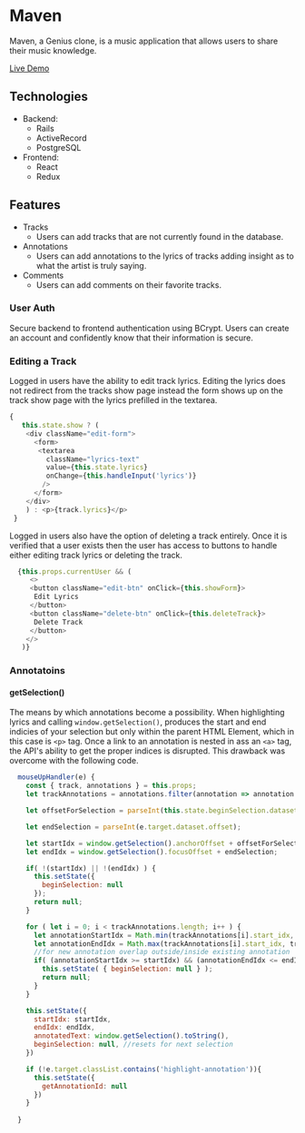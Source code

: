 # Maven
Maven, a Genius clone, is a music application that allows users to share their music knowledge.

[Live Demo](https://clone-genius.herokuapp.com/?#/)

## Technologies
* Backend:
    * Rails
    * ActiveRecord
    * PostgreSQL
* Frontend:
    * React
    * Redux

## Features

* Tracks
  * Users can add tracks that are not currently found in the database.
* Annotations
  * Users can add annotations to the lyrics of tracks adding insight as to what the artist is truly saying.
* Comments 
  * Users can add comments on their favorite tracks.

### User Auth

Secure backend to frontend authentication using BCrypt. Users can create an account and confidently know that their information is secure.

### Editing a Track

Logged in users have the ability to edit track lyrics. Editing the lyrics does not redirect from the tracks show page instead the form shows up on the track show page with the lyrics prefilled in the textarea.

```javascript
{ 
   this.state.show ? (
    <div className="edit-form">
      <form>
       <textarea
         className="lyrics-text"
         value={this.state.lyrics}
         onChange={this.handleInput('lyrics')} 
        />
      </form>
    </div>
    ) : <p>{track.lyrics}</p>
 }
```

Logged in users also have the option of deleting a track entirely. Once it is verified that a user exists then the user has access to buttons to handle either editing track lyrics or deleting the track. 

```javascript
  {this.props.currentUser && (
     <>
     <button className="edit-btn" onClick={this.showForm}>
      Edit Lyrics
     </button>
     <button className="delete-btn" onClick={this.deleteTrack}>
      Delete Track
     </button>
    </>
   )}
```

### Annotatoins

#### getSelection()
The means by which annotations become a possibility. When highlighting lyrics and calling ```window.getSelection()```, produces the start and end indicies of your selection but only within the parent HTML Element, which in this case is ```<p>``` tag. Once a link to an annotation is nested in ass an ```<a>``` tag, the API's ability to get the proper indices is disrupted. This drawback was overcome with the following code.
```javascript
  mouseUpHandler(e) {
    const { track, annotations } = this.props;
    let trackAnnotations = annotations.filter(annotation => annotation.track_id === track.id);

    let offsetForSelection = parseInt(this.state.beginSelection.dataset.offset);

    let endSelection = parseInt(e.target.dataset.offset);

    let startIdx = window.getSelection().anchorOffset + offsetForSelection;
    let endIdx = window.getSelection().focusOffset + endSelection;

    if( !(startIdx) || !(endIdx) ) {
      this.setState({
        beginSelection: null
      });
      return null;
    }

    for ( let i = 0; i < trackAnnotations.length; i++ ) {
      let annotationStartIdx = Math.min(trackAnnotations[i].start_idx, trackAnnotations[i].end_idx);
      let annotationEndIdx = Math.max(trackAnnotations[i].start_idx, trackAnnotations[i].end_idx);
      //for new annotation overlap outside/inside existing annotation
      if( (annotationStartIdx >= startIdx) && (annotationEndIdx <= endIdx) ) {
        this.setState( { beginSelection: null } );
        return null;
      }
    }

    this.setState({
      startIdx: startIdx,
      endIdx: endIdx,
      annotatedText: window.getSelection().toString(),
      beginSelection: null, //resets for next selection
    })

    if (!e.target.classList.contains('highlight-annotation')){
      this.setState({
        getAnnotationId: null
      })
    }
    
  }
```
